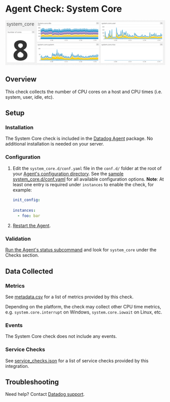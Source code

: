 # Agent Check: System Core

![System Core][1]

## Overview

This check collects the number of CPU cores on a host and CPU times (i.e. system, user, idle, etc).

## Setup

### Installation

The System Core check is included in the [Datadog Agent][2] package. No additional installation is needed on your server.

### Configuration

1. Edit the `system_core.d/conf.yaml` file in the `conf.d/` folder at the root of your [Agent's configuration directory][3]. See the [sample system_core.d/conf.yaml][4] for all available configuration options. **Note**: At least one entry is required under `instances` to enable the check, for example:

   ```yaml
   init_config:

   instances:
     - foo: bar
   ```

2. [Restart the Agent][5].

### Validation

[Run the Agent's status subcommand][6] and look for `system_core` under the Checks section.

## Data Collected

### Metrics

See [metadata.csv][7] for a list of metrics provided by this check.

Depending on the platform, the check may collect other CPU time metrics, e.g. `system.core.interrupt` on Windows, `system.core.iowait` on Linux, etc.

### Events

The System Core check does not include any events.

### Service Checks

See [service_checks.json][9] for a list of service checks provided by this integration.

## Troubleshooting

Need help? Contact [Datadog support][8].


[1]: https://raw.githubusercontent.com/DataDog/integrations-core/master/system_core/images/syscoredash.png
[2]: https://app.datadoghq.com/account/settings#agent
[3]: https://docs.datadoghq.com/agent/guide/agent-configuration-files/#agent-configuration-directory
[4]: https://github.com/DataDog/integrations-core/blob/master/system_core/datadog_checks/system_core/data/conf.yaml.example
[5]: https://docs.datadoghq.com/agent/guide/agent-commands/#start-stop-and-restart-the-agent
[6]: https://docs.datadoghq.com/agent/guide/agent-commands/#agent-status-and-information
[7]: https://github.com/DataDog/integrations-core/blob/master/system_core/metadata.csv
[8]: https://docs.datadoghq.com/help/
[9]: https://github.com/DataDog/integrations-core/blob/master/system_core/assets/service_checks.json
